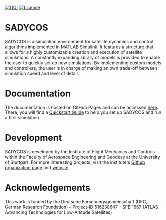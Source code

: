 [![DOI](https://zenodo.org/badge/930946194.svg)](https://doi.org/10.5281/zenodo.14918034)
[![License](https://img.shields.io/badge/License-BSD_2--Clause-orange.svg)](https://opensource.org/licenses/BSD-2-Clause)

# SADYCOS
SADYCOS is a simulation environment for satellite dynamics and control algorithms implemented in MATLAB Simulink.
It features a structure that allows for a highly customizable creation and execution of satellite simulations.
A constantly expanding library of models is provided to enable the user to quickly set up new simulations.
By implementing custom models and controllers, the user is in charge of making an own trade-off between simulation speed and level of detail.

# Documentation
The documentation is hosted on GitHub Pages and can be accessed [here](https://sadycos.github.io/sadycos/).
There, you will find a [Quickstart Guide](https://sadycos.github.io/sadycos/content/quickstart.html) to help you set up SADYCOS and run a first simulation.

# Development
SADYCOS is developed by the Institute of Flight Mechanics and Controls within the Faculty of Aerospace Engineering and Geodesy at the University of Stuttgart.
For more interesting projects, visit the institute's [Github organization page](https://github.com/ifrunistuttgart) and [website](https://www.ifr.uni-stuttgart.de/en/).

# Acknowledgements
This work is funded by the Deutsche Forschungsgemeinschaft (DFG, German Research Foundation) – Project-ID 516238647 – SFB 1667 (ATLAS - Advancing Technologies for Low-Altitude Satellites)
